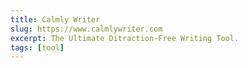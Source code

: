 ```yaml
---
title: Calmly Writer
slug: https://www.calmlywriter.com
excerpt: The Ultimate Ditraction-Free Writing Tool.
tags: [tool]
---
```

